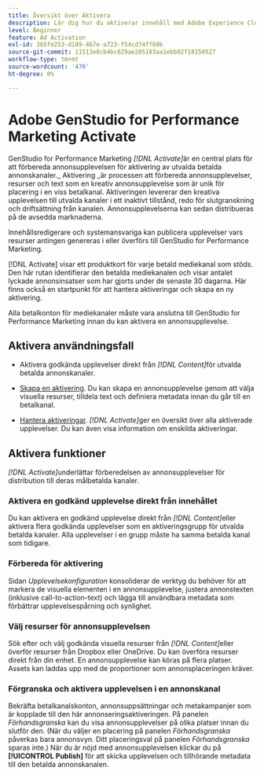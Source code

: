 ```yaml
---
title: Översikt över Aktivera
description: Lär dig hur du aktiverar innehåll med Adobe Experience Cloud och tredjepartsprogram.
level: Beginner
feature: Ad Activation
exl-id: 365fe253-d189-467e-a723-f54cd74ff60b
source-git-commit: 11513e8cb4bc629ae205183aa1ebb02f18150527
workflow-type: tm+mt
source-wordcount: '470'
ht-degree: 0%

---
```


# Adobe GenStudio for Performance Marketing Activate

GenStudio for Performance Marketing _[!DNL Activate]_&#x200B;är en central plats för att förbereda annonsupplevelsen för aktivering av utvalda betalda annonskanaler._ Aktivering _är processen att förbereda annonsupplevelser, resurser och text som en kreativ annonsupplevelse som är unik för placering i en viss betalkanal. Aktiveringen levererar den kreativa upplevelsen till utvalda kanaler i ett inaktivt tillstånd, redo för slutgranskning och driftsättning från kanalen. Annonsupplevelserna kan sedan distribueras på de avsedda marknaderna.

Innehållsredigerare och systemansvariga kan publicera upplevelser vars resurser antingen genereras i eller överförs till GenStudio for Performance Marketing.

[!DNL Activate] visar ett produktkort för varje betald mediekanal som stöds. Den här rutan identifierar den betalda mediekanalen och visar antalet lyckade annonsinsatser som har gjorts under de senaste 30 dagarna. Här finns också en startpunkt för att hantera aktiveringar och skapa en ny aktivering.

Alla betalkonton för mediekanaler måste vara anslutna till GenStudio for Performance Marketing innan du kan aktivera en annonsupplevelse.

## Aktivera användningsfall

* Aktivera godkända upplevelser direkt från _[!DNL Content]_&#x200B;för utvalda betalda annonskanaler.

* [Skapa en aktivering](create-activation.md). Du kan skapa en annonsupplevelse genom att välja visuella resurser, tilldela text och definiera metadata innan du går till en betalkanal.

* [Hantera aktiveringar](manage-activations.md). _[!DNL Activate]_&#x200B;ger en översikt över alla aktiverade upplevelser. Du kan även visa information om enskilda aktiveringar.

## Aktivera funktioner

_[!DNL Activate]_&#x200B;underlättar förberedelsen av annonsupplevelser för distribution till deras målbetalda kanaler.

### Aktivera en godkänd upplevelse direkt från innehållet

Du kan aktivera en godkänd upplevelse direkt från _[!DNL Content]_&#x200B;eller aktivera flera godkända upplevelser som en aktiveringsgrupp för utvalda betalda kanaler. Alla upplevelser i en grupp måste ha samma betalda kanal som tidigare.

### Förbereda för aktivering

Sidan _Upplevelsekonfiguration_ konsoliderar de verktyg du behöver för att markera de visuella elementen i en annonsupplevelse, justera annonstexten (inklusive call-to-action-text) och lägga till användbara metadata som förbättrar upplevelsespårning och synlighet.

### Välj resurser för annonsupplevelsen

Sök efter och välj godkända visuella resurser från _[!DNL Content]_&#x200B;eller överför resurser från Dropbox eller OneDrive. Du kan överföra resurser direkt från din enhet. En annonsupplevelse kan köras på flera platser. Assets kan laddas upp med de proportioner som annonsplaceringen kräver.

### Förgranska och aktivera upplevelsen i en annonskanal

Bekräfta betalkanalskonton, annonsuppsättningar och metakampanjer som är kopplade till den här annonseringsaktiveringen. På panelen _Förhandsgranska_ kan du visa annonsupplevelser på olika platser innan du slutför den. (När du väljer en placering på panelen _Förhandsgranska_ påverkas bara annonsvyn. Ditt placeringsval på panelen _Förhandsgranska_ sparas inte.) När du är nöjd med annonsupplevelsen klickar du på **[!UICONTROL Publish]** för att skicka upplevelsen och tillhörande metadata till den betalda annonskanalen.
